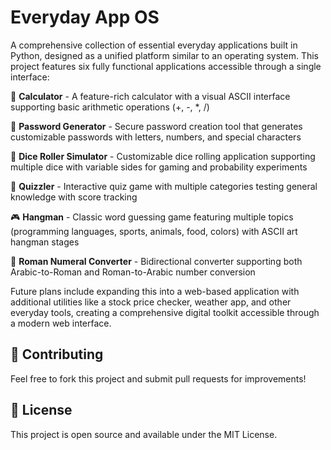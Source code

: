 # Everyday App OS

A comprehensive collection of essential everyday applications built in Python, designed as a unified platform similar to an operating system. This project features six fully functional applications accessible through a single interface:

🧮 **Calculator** - A feature-rich calculator with a visual ASCII interface supporting basic arithmetic operations (+, -, *, /)

🔐 **Password Generator** - Secure password creation tool that generates customizable passwords with letters, numbers, and special characters

🎲 **Dice Roller Simulator** - Customizable dice rolling application supporting multiple dice with variable sides for gaming and probability experiments

🧠 **Quizzler** - Interactive quiz game with multiple categories testing general knowledge with score tracking

🎮 **Hangman** - Classic word guessing game featuring multiple topics (programming languages, sports, animals, food, colors) with ASCII art hangman stages

🧮 **Roman Numeral Converter** - Bidirectional converter supporting both Arabic-to-Roman and Roman-to-Arabic number conversion

Future plans include expanding this into a web-based application with additional utilities like a stock price checker, weather app, and other everyday tools, creating a comprehensive digital toolkit accessible through a modern web interface.


## 🤝 Contributing

Feel free to fork this project and submit pull requests for improvements!

## 📄 License

This project is open source and available under the MIT License.
